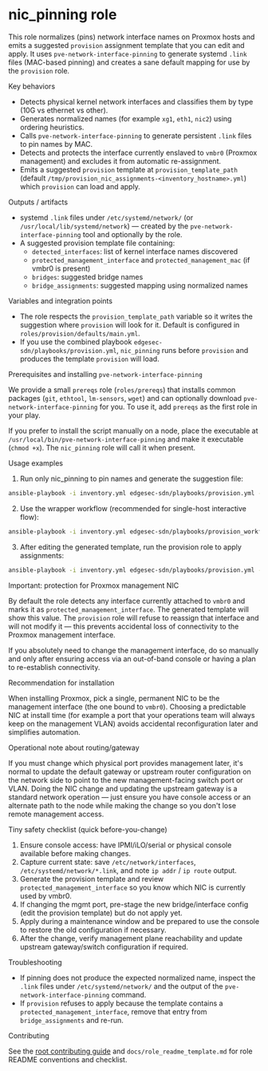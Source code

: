 # nic_pinning role

This role normalizes (pins) network interface names on Proxmox hosts and emits a suggested `provision` assignment template that you can edit and apply. It uses `pve-network-interface-pinning` to generate systemd `.link` files (MAC-based pinning) and creates a sane default mapping for use by the `provision` role.

Key behaviors
- Detects physical kernel network interfaces and classifies them by type (10G vs ethernet vs other).
- Generates normalized names (for example `xg1`, `eth1`, `nic2`) using ordering heuristics.
- Calls `pve-network-interface-pinning` to generate persistent `.link` files to pin names by MAC.
- Detects and protects the interface currently enslaved to `vmbr0` (Proxmox management) and excludes it from automatic re-assignment.
- Emits a suggested `provision` template at `provision_template_path` (default `/tmp/provision_nic_assignments-<inventory_hostname>.yml`) which `provision` can load and apply.

Outputs / artifacts
- systemd `.link` files under `/etc/systemd/network/` (or `/usr/local/lib/systemd/network`) — created by the `pve-network-interface-pinning` tool and optionally by the role.
- A suggested provision template file containing:
  - `detected_interfaces`: list of kernel interface names discovered
  - `protected_management_interface` and `protected_management_mac` (if vmbr0 is present)
  - `bridges`: suggested bridge names
  - `bridge_assignments`: suggested mapping using normalized names

Variables and integration points
- The role respects the `provision_template_path` variable so it writes the suggestion where `provision` will look for it. Default is configured in `roles/provision/defaults/main.yml`.
- If you use the combined playbook `edgesec-sdn/playbooks/provision.yml`, `nic_pinning` runs before `provision` and produces the template `provision` will load.

Prerequisites and installing `pve-network-interface-pinning`

We provide a small `prereqs` role (`roles/prereqs`) that installs common packages (`git`, `ethtool`, `lm-sensors`, `wget`) and can optionally download `pve-network-interface-pinning` for you. To use it, add `prereqs` as the first role in your play.

If you prefer to install the script manually on a node, place the executable at `/usr/local/bin/pve-network-interface-pinning` and make it executable (`chmod +x`). The `nic_pinning` role will call it when present.

Usage examples

1) Run only nic_pinning to pin names and generate the suggestion file:

```bash
ansible-playbook -i inventory.yml edgesec-sdn/playbooks/provision.yml -t nic_pinning --limit pve-node1
```

2) Use the wrapper workflow (recommended for single-host interactive flow):

```bash
ansible-playbook -i inventory.yml edgesec-sdn/playbooks/provision_workflow.yml --limit pve-node1
```

3) After editing the generated template, run the provision role to apply assignments:

```bash
ansible-playbook -i inventory.yml edgesec-sdn/playbooks/provision.yml --limit pve-node1 -e provision_template_path=/tmp/provision_nic_assignments-pve-node1.yml
```

Important: protection for Proxmox management NIC

By default the role detects any interface currently attached to `vmbr0` and marks it as `protected_management_interface`. The generated template will show this value. The `provision` role will refuse to reassign that interface and will not modify it — this prevents accidental loss of connectivity to the Proxmox management interface.

If you absolutely need to change the management interface, do so manually and only after ensuring access via an out-of-band console or having a plan to re-establish connectivity.

Recommendation for installation

When installing Proxmox, pick a single, permanent NIC to be the management interface (the one bound to `vmbr0`). Choosing a predictable NIC at install time (for example a port that your operations team will always keep on the management VLAN) avoids accidental reconfiguration later and simplifies automation.

Operational note about routing/gateway

If you must change which physical port provides management later, it's normal to update the default gateway or upstream router configuration on the network side to point to the new management-facing switch port or VLAN. Doing the NIC change and updating the upstream gateway is a standard network operation — just ensure you have console access or an alternate path to the node while making the change so you don't lose remote management access.

Tiny safety checklist (quick before-you-change)

1. Ensure console access: have IPMI/iLO/serial or physical console available before making changes.
2. Capture current state: save `/etc/network/interfaces`, `/etc/systemd/network/*.link`, and note `ip addr` / `ip route` output.
3. Generate the provision template and review `protected_management_interface` so you know which NIC is currently used by vmbr0.
4. If changing the mgmt port, pre-stage the new bridge/interface config (edit the provision template) but do not apply yet.
5. Apply during a maintenance window and be prepared to use the console to restore the old configuration if necessary.
6. After the change, verify management plane reachability and update upstream gateway/switch configuration if required.


Troubleshooting
- If pinning does not produce the expected normalized name, inspect the `.link` files under `/etc/systemd/network/` and the output of the `pve-network-interface-pinning` command.
- If `provision` refuses to apply because the template contains a `protected_management_interface`, remove that entry from `bridge_assignments` and re-run.

Contributing

See the [root contributing guide](../../docs/contributing.md) and `docs/role_readme_template.md` for role README conventions and checklist.
